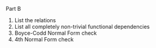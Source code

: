 Part B

1. List the relations
2. List all completely non-trivial functional dependencies
3. Boyce-Codd Normal Form check
4. 4th Normal Form check
